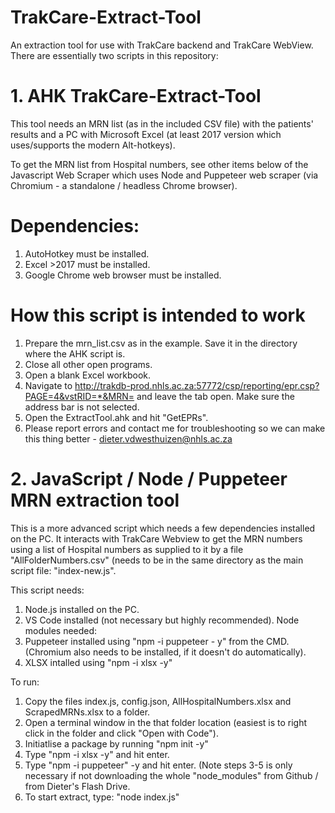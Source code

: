 # TrakCare-Extract-Tool
An extraction tool for use with TrakCare backend and TrakCare WebView.  There are essentially two scripts in this repository:

# 1. AHK TrakCare-Extract-Tool
This tool needs an MRN list (as in the included CSV file) with the patients' results and a PC with Microsoft Excel (at least 2017 version which uses/supports the modern Alt-hotkeys).

To get the MRN list from Hospital numbers, see other items below of the Javascript Web Scraper which uses Node and Puppeteer web scraper (via Chromium - a standalone / headless Chrome browser).

# Dependencies:
1. AutoHotkey must be installed.
2. Excel >2017 must be installed.
3. Google Chrome web browser must be installed.

# How this script is intended to work
1. Prepare the mrn_list.csv as in the example.  Save it in the directory where the AHK script is.
2. Close all other open programs.
3. Open a blank Excel workbook.
4. Navigate to http://trakdb-prod.nhls.ac.za:57772/csp/reporting/epr.csp?PAGE=4&vstRID=*&MRN= and leave the tab open.  Make sure the address bar is not selected.
5. Open the ExtractTool.ahk and hit "GetEPRs".
6. Please report errors and contact me for troubleshooting so we can make this thing better - dieter.vdwesthuizen@nhls.ac.za

# 2. JavaScript / Node / Puppeteer MRN extraction tool
This is a more advanced script which needs a few dependencies installed on the PC.  It interacts with TrakCare Webview to get the MRN numbers using a list of Hospital numbers as supplied to it by a file "AllFolderNumbers.csv" (needs to be in the same directory as the main script file: "index-new.js".

This script needs:
1. Node.js installed on the PC.
2. VS Code installed (not necessary but highly recommended).
Node modules needed:
1. Puppeteer installed using "npm -i puppeteer - y" from the CMD. (Chromium also needs to be installed, if it doesn't do automatically).
2. XLSX intalled using "npm -i xlsx -y"

To run:
1. Copy the files index.js, config.json, AllHospitalNumbers.xlsx and ScrapedMRNs.xlsx to a folder.
2. Open a terminal window in the that folder location (easiest is to right click in the folder and click "Open with Code").
3. Initiatlise a package by running "npm init -y"
4. Type "npm -i xlsx -y" and hit enter.
5. Type "npm -i puppeteer" -y and hit enter.  (Note steps 3-5 is only necessary if not downloading the whole "node_modules" from Github / from Dieter's Flash Drive.
6. To start extract, type: "node index.js"
